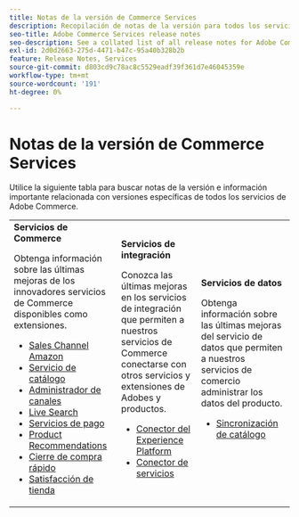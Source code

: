 ```yaml
---
title: Notas de la versión de Commerce Services
description: Recopilación de notas de la versión para todos los servicios de Commerce
seo-title: Adobe Commerce Services release notes
seo-description: See a collated list of all release notes for Adobe Commerce Services and related data and integration services.
exl-id: 2d0d2663-275d-4471-b47c-95a40b328b2b
feature: Release Notes, Services
source-git-commit: d803cd9c78ac8c5529eadf39f361d7e46045359e
workflow-type: tm+mt
source-wordcount: '191'
ht-degree: 0%

---
```


# Notas de la versión de Commerce Services

Utilice la siguiente tabla para buscar notas de la versión e información importante relacionada con versiones específicas de todos los servicios de Adobe Commerce.

<table>
  <tbody>
    <tr>
      <td><strong>Servicios de Commerce</strong>
        <p>Obtenga información sobre las últimas mejoras de los innovadores servicios de Commerce disponibles como extensiones.</p>
          <ul>
            <li><a href="https://experienceleague.adobe.com/docs/commerce-channels/amazon/release-notes.html">Sales Channel Amazon</a></li>
            <li><a href="https://experienceleague.adobe.com/docs/commerce-merchant-services/catalog-service/release-notes.html">Servicio de catálogo</a></li>
            <li><a href="https://experienceleague.adobe.com/docs/commerce-channels/channel-manager/release-notes.html">Administrador de canales</a></li>
            <li><a href="https://experienceleague.adobe.com/docs/commerce-merchant-services/live-search/release-notes.html">Live Search</a></li>
            <li><a href="https://experienceleague.adobe.com/docs/commerce-merchant-services/payment-services/release-notes.html">Servicios de pago</a></li>
            <li><a href="https://experienceleague.adobe.com/docs/commerce-merchant-services/product-recommendations/release-notes.html">Product Recommendations</a></li>
            <li><a href="https://experienceleague.adobe.com/docs/commerce-merchant-services/quick-checkout/release-notes.html">Cierre de compra rápido</a></li>
            <li><a href="https://experienceleague.adobe.com/docs/commerce-merchant-services/store-fulfillment/release-notes.html">Satisfacción de tienda</a></li>
          </ul>
        </td>
      <td><strong>Servicios de integración</strong>
        <p>Conozca las últimas mejoras en los servicios de integración que permiten a nuestros servicios de Commerce conectarse con otros servicios y extensiones de Adobes y productos.</p>
          <ul>
            <li><a href="https://experienceleague.adobe.com/docs/commerce-merchant-services/experience-platform-connector/release-notes.html">Conector del Experience Platform</a></li>
            <li><a href="https://experienceleague.adobe.com/docs/commerce-merchant-services/user-guides/saas.html">Conector de servicios</a></li>
          </ul>
      </td>
      <td><strong>Servicios de datos</strong>
        <p>Obtenga información sobre las últimas mejoras del servicio de datos que permiten a nuestros servicios de comercio administrar los datos del producto.</p>
          <ul>
            <li><a href="https://experienceleague.adobe.com/docs/commerce-merchant-services/user-guides/data-services/catalog-sync.html">Sincronización de catálogo</a></li>
          </ul>
      </td>
    </tr>
  </tbody>
</table>
